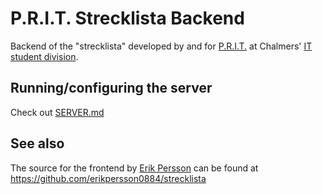 # P.R.I.T. Strecklista Backend

Backend of the "strecklista" developed by and for
[P.R.I.T.](https://prit.chalmers.it) at Chalmers'
[IT student division](https://chalmers.it).

## Running/configuring the server

Check out [SERVER.md](./docs/SERVER.md)

## See also

The source for the frontend by [Erik Persson](https://github.com/erikpersson0884)
can be found at <https://github.com/erikpersson0884/strecklista>
